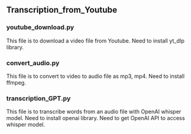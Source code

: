 ## Transcription_from_Youtube

### youtube_download.py
This file is to download a video file from Youtube.
Need to install yt_dlp library.

### convert_audio.py
This file is to convert to video to audio file as mp3, mp4.
Need to install ffmpeg.

### transcription_GPT.py
This file is to transcribe words from an audio file with OpenAI whisper model.
Need to install openai library.
Need to get OpenAI API to access whisper model.
